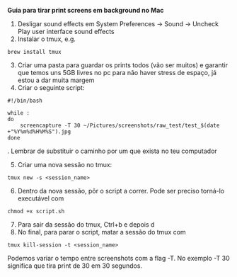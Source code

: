 **Guia para tirar print screens em background no Mac**

1. Desligar sound effects em System Preferences -> Sound -> Uncheck Play user interface sound effects
2. Instalar o tmux, e.g.
```
brew install tmux
```
3. Criar uma pasta para guardar os prints todos (vão ser muitos) e garantir que temos uns 5GB livres no pc para não haver stress de espaço, já estou a dar muita margem
4. Criar o seguinte script:
```
#!/bin/bash

while :
do
    screencapture -T 30 ~/Pictures/screenshots/raw_test/test_$(date +"%Y%m%d%H%M%S").jpg
done
```
. Lembrar de substituir o caminho por um que exista no teu computador

5. Criar uma nova sessão no tmux:
```
tmux new -s <session_name>
```
6. Dentro da nova sessão, pôr o script a correr. Pode ser preciso torná-lo executável com
```
chmod +x script.sh
```
7. Para sair da sessão do tmux, Ctrl+b e depois d
8. No final, para parar o script, matar a sessão do tmux com
```
tmux kill-session -t <session_name>
```
Podemos variar o tempo entre screenshots com a flag -T. No exemplo -T 30 significa que tira print de 30 em 30 segundos.
